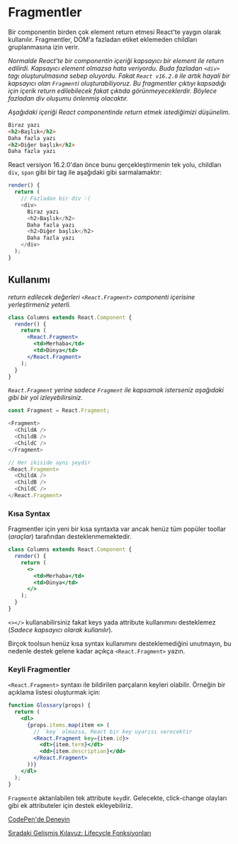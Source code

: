 <h1>Fragmentler</h1>

Bir componentin birden çok element return etmesi React'te yaygın olarak kullanılır. Fragmentler, DOM'a fazladan etiket eklemeden childları gruplanmasına izin verir.

<i>Normalde React'te bir componentin içeriği kapsayıcı bir element ile return edilirdi. Kapsayıcı element olmazsa hata veriyordu. Buda fazladan `<div>` tagı oluşturulmasına sebep oluyordu. Fakat `React v16.2.0` ile artık hayali bir kapsayıcı olan `Fragment`i oluşturabiliyoruz. Bu fragmentler çıktıyı kapsadığı için içerik return edilebilecek fakat çıktıda görünmeyeceklerdir. Böylece fazladan div oluşumu önlenmiş olacaktır.</i>

<i>Aşağıdaki içeriği React componentinde return etmek istediğimizi düşünelim.</i>

```html
Biraz yazı
<h2>Başlık</h2>
Daha fazla yazı
<h2>Diğer başlık</h2>
Daha fazla yazı
```

React versiyon 16.2.0'dan önce bunu gerçekleştirmenin tek yolu, childları `div`, `span` gibi bir tag ile aşağıdaki gibi sarmalamaktır:

```js
render() {
  return (
    // Fazladan bir div :(
    <div>
      Biraz yazı
      <h2>Başlık</h2>
      Daha fazla yazı
      <h2>Diğer başlık</h2>
      Daha fazla yazı
    </div>
  );
}
```

<h2>Kullanımı</h2>

<i>return edilecek değerleri `<React.Fragment>` componenti içerisine yerleştirmeniz yeterli.</i>

```jsx
class Columns extends React.Component {
  render() {
    return (
      <React.Fragment>
        <td>Merhaba</td>
        <td>Dünya</td>
      </React.Fragment>
    );
  }
}
```

<i>`React.Fragment` yerine sadece `Fragment` ile kapsamak isterseniz aşağıdaki gibi bir yol izleyebilirsiniz.</i>

```js
const Fragment = React.Fragment;

<Fragment>
  <ChildA />
  <ChildB />
  <ChildC />
</Fragment>

// Her ikiside aynı şeydir
<React.Fragment>
  <ChildA />
  <ChildB />
  <ChildC />
</React.Fragment>
```

<h3>Kısa Syntax</h3>

Fragmentler için yeni bir kısa syntaxta var ancak henüz tüm popüler toollar (<i>araçlar</i>) tarafından desteklenmemektedir.

```jsx
class Columns extends React.Component {
  render() {
    return (
      <>
        <td>Merhaba</td>
        <td>Dünya</td>
      </>
    );
  }
}
```

`<></>` kullanabilirsiniz fakat keys yada attribute kullanımını desteklemez (<i>Sadece kapsayıcı olarak kullanılır</i>).

Birçok toolsun henüz kısa syntax kullanımını desteklemediğini unutmayın, bu nedenle destek gelene kadar açıkça `<React.Fragment>` yazın.

<h3>Keyli Fragmentler</h3>

`<React.Fragment>` syntaxı ile bildirilen parçaların keyleri olabilir. Örneğin bir açıklama listesi oluşturmak için:

```jsx
function Glossary(props) {
  return (
    <dl>
      {props.items.map(item => (
        // `key` olmazsa, React bir key uyarısı verecektir
        <React.Fragment key={item.id}>
          <dt>{item.term}</dt>
          <dd>{item.description}</dd>
        </React.Fragment>
      ))}
    </dl>
  );
}
```

`Fragment`e aktarılabilen tek attribute `key`dir. Gelecekte, click-change olayları gibi ek attributeler için destek ekleyebiliriz.

<a href="https://codepen.io/reactjs/pen/VrEbjE?editors=1000">CodePen'de Deneyin</a>

<a href="https://omergulcicek.github.io/react/gelismis-kilavuzlar/lifecycle-fonksiyonlari">Sıradaki Gelişmiş Kılavuz: Lifecycle Fonksiyonları</a>
